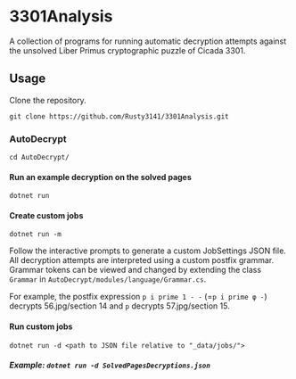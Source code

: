 # 3301Analysis

A collection of programs for running automatic decryption attempts against the unsolved Liber Primus cryptographic puzzle of Cicada 3301.

## Usage

Clone the repository.

`git clone https://github.com/Rusty3141/3301Analysis.git`

### AutoDecrypt

`cd AutoDecrypt/`

#### Run an example decryption on the solved pages

`dotnet run`

#### Create custom jobs

`dotnet run -m`

Follow the interactive prompts to generate a custom JobSettings JSON file. All decryption attempts are interpreted using a custom postfix grammar. Grammar tokens can be viewed and changed by extending the class `Grammar` in `AutoDecrypt/modules/language/Grammar.cs`.

For example, the postfix expression `p i prime 1 - -` (=`p i prime φ -`) decrypts 56.jpg/section 14 and `p` decrypts 57.jpg/section 15.

#### Run custom jobs

`dotnet run -d <path to JSON file relative to "_data/jobs/">`

##### Example: `dotnet run -d SolvedPagesDecryptions.json`
